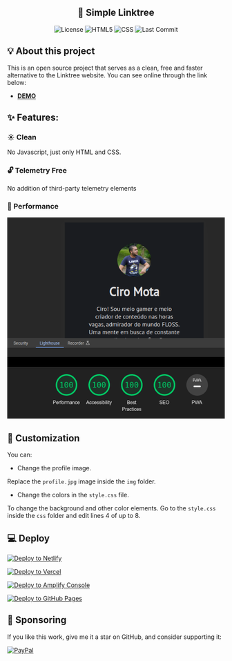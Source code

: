 <h2 align="center">🌲 Simple Linktree</h2>

<p align="center">
    <img alt="License" src="https://img.shields.io/badge/License-GPLv3-blue.svg?style=for-the-badge">
    <img alt="HTML5" src="https://img.shields.io/badge/HTML5-E34F26?style=for-the-badge&logo=html5&logoColor=white">
    <img alt="CSS" src="https://img.shields.io/badge/CSS3-1572B6?style=for-the-badge&logo=css3&logoColor=white">
    <img alt="Last Commit" src="https://img.shields.io/github/last-commit/ciro-mota/simple-linktree?style=for-the-badge">
</p>

## 💡 About this project

This is an open source project that serves as a clean, free and faster alternative to the Linktree website. You can see online through the link below:
- [**DEMO**](https://links.ciromota.tec.br/)

## ✨ Features:

### ☀️ Clean 


No Javascript, just only HTML and CSS.

### 🔓 Telemetry Free

No addition of third-party telemetry elements

### 🚀 Performance

![](assets/performance.png)

## 🎨 Customization

You can:

- Change the profile image.

Replace the `profile.jpg` image inside the `img` folder.

- Change the colors in the `style.css` file.

To change the background and other color elements. Go to the `style.css` inside the `css` folder and edit lines 4 of up to 8.

## 💻 Deploy

<a target="_blank" style="display: inline-grid" href="https://app.netlify.com/start/deploy?repository=https://github.com/ciro-mota/simple-linktree"><img alt="Deploy to Netlify" src="https://binbashbanana.github.io/deploy-buttons/buttons/remade/netlify.svg"></a>

<a target="_blank" href="https://vercel.com/new/clone?repository-url=https://github.com/ciro-mota/simple-linktree"><img alt="Deploy to Vercel" src="https://binbashbanana.github.io/deploy-buttons/buttons/remade/vercel.svg"></a>

<a target="_blank" href="https://console.aws.amazon.com/amplify/home#/deploy?repo=https://github.com/ciro-mota/simple-linktree"><img alt="Deploy to Amplify Console" src="https://binbashbanana.github.io/deploy-buttons/buttons/remade/amplifyconsole.svg"></a>

<a target="_blank" href="https://docs.github.com/en/pages/getting-started-with-github-pages/configuring-a-publishing-source-for-your-github-pages-site"><img alt="Deploy to GitHub Pages" src="https://img.shields.io/badge/GitHub%20Pages-222222?style=for-the-badge&logo=GitHub%20Pages&logoColor=white"></a>

## 🎁 Sponsoring

If you like this work, give me it a star on GitHub, and consider supporting it:

[![PayPal](https://img.shields.io/badge/PayPal-00457C?style=for-the-badge&logo=paypal&logoColor=white)](https://www.paypal.com/donate/?business=VUS6R8TX53NTS&no_recurring=0&currency_code=USD)